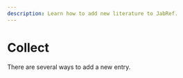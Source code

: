 ```yaml
---
description: Learn how to add new literature to JabRef.
---
```


# Collect

There are several ways to add a new entry.

